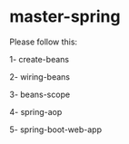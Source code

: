 # master-spring
Please follow this:

1- create-beans

2- wiring-beans

3- beans-scope

4- spring-aop

5- spring-boot-web-app
